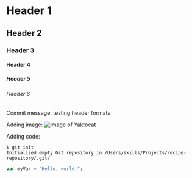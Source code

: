 # Header 1
## Header 2
### Header 3
#### Header 4
##### Header 5
###### Header 6
Commit message: testing header formats

Adding image:
![Image of Yaktocat](https://octodex.github.com/images/yaktocat.png)

Adding code:
```
$ git init
Initialized empty Git repository in /Users/skills/Projects/recipe-repository/.git/
```
``` javascript
var myVar = "Hello, world!";
```

